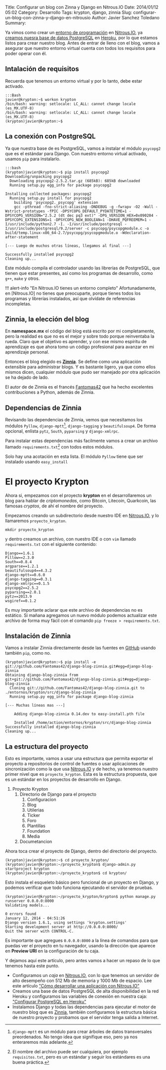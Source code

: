 Title: Configurar un blog con Zinna y Django en Nitrous.IO
Date: 2014/01/12 05:02
Category: Desarrollo
Tags: krypton, django, zinnia
Slug: configurar-un-blog-con-zinna-y-django-en-nitrousio
Author: Javier Sanchez Toledano
Summary:

Ya vimos como crear un [entorno de programación](http://j.mp/ns-nitro01) en [Nitrous.IO][nitro], ya [creamos nuesra base de datos PostgreSQL](http://j.mp/ns-nitro02) en [Heroku][heroku], por lo que estamos listos para crear nuestro blog. Antes de entrar de lleno con el blog, vamos a asegurar que nuestro entorno virtual cuenta con todos los requisitos para poder operar con él.

## Intalación de requisitos

Recuerda que tenemos un entorno virtual y por lo tanto, debe estar activado.

    :::Bash
    javier@krypton:~$ workon krypton
    /bin/bash: warning: setlocale: LC_ALL: cannot change locale (es_MX.UTF-8)
    /bin/bash: warning: setlocale: LC_ALL: cannot change locale (es_MX.UTF-8)
    (krypton)javier@krypton:~$

## La conexión con PostgreSQL

Ya que nuestra base de es PostgreSQL, vamos a instalar el módulo `psycopg2` que es el estándar para Django. Con nuestro entorno virtual activado, usamos `pip` para instalarlo.

    :::bash
    (krypton)javier@krypton:~$ pip install psycopg2
    Downloading/unpacking psycopg2
      Downloading psycopg2-2.5.2.tar.gz (685kB): 685kB downloaded
      Running setup.py egg_info for package psycopg2

    Installing collected packages: psycopg2
      Running setup.py install for psycopg2
        building 'psycopg2._psycopg' extension
        gcc -pthread -fno-strict-aliasing -DNDEBUG -g -fwrapv -O2 -Wall -Wstrict-prototypes -fPIC -DPSYCOPG_DEFAULT_PYDATETIME=1 -DPSYCOPG_VERSION="2.5.2 (dt dec pq3 ext)" -DPG_VERSION_HEX=0x090204 -DPSYCOPG_EXTENSIONS=1 -DPSYCOPG_NEW_BOOLEAN=1 -DHAVE_PQFREEMEM=1 -I/usr/include/python2.7 -I. -I/usr/include/postgresql -I/usr/include/postgresql/9.2/server -c psycopg/psycopgmodule.c -o build/temp.linux-x86_64-2.7/psycopg/psycopgmodule.o -Wdeclaration-after-statement

    [--- Luego de muchos otras líneas, llegamos al final ---]

    Successfully installed psycopg2
    Cleaning up...

Este módulo compila el controlador usando las librerías de PostgreSQL, que tienen que estar presentes, así como los programas de desarrollo, como `g++`, `make` y otros.

!!! alert-info "En Nitrous.IO tienes un entorno completo"
    Afortunadamente, en [Nitrous.IO] no tienes que preocuparte, porque tienes todos los programas y librerías instalados, así que olvídate de referencias incompletas.

## Zinnia, la elección del blog

En __namespace.mx__ el código del blog está escrito por mi completamente, pero la realidad es que no es el mejor y sobre todo porque reinventaba la rueda. Claro que el objetivo es aprender, y con ese mismo espíritu de aprendizaje es que ahora tomo un código profesional para avanzar en mi aprendizaje personal.

Entonces el blog elegido es __[Zinnia][zinnia]__. Se define como una aplicación extensible para administrar blogs. Y es bastante ligero, ya que como ellos mismos dicen, cualquier módulo que pudo ser manejado por otra aplicación se ha dejado de lado.

El autor de de Zinnia es el francés [Fantomas42](https://github.com/Fantomas42/) que ha hecho excelentes contribuciones a Python, además de Zinnia.

## Dependencias de Zinnia

Revisando las dependencias de Zinnia, vemos que necesitamos los módulos `Pyllow`, `django-mptt`[^1], `django-tagging` y `beautifulsoup4`. De forma opcional, enlista `pytz`, `South`, `pyparsing` y `django-xmlrpc`.

Para instalar estas dependencias más facilmente vamos a crear un archivo llamado `requirements.txt`[^2] con todos estos módulos.

Solo hay una acotación en esta lista. El módulo `Pyllow` tiene que ser instalado usando `easy_install`

# El proyecto Krypton

Ahora si, empezamos con el proyecto __krypton__ en el desarrollaremos un blog para hablar de _criptomonedas_, como Bitcoin, Litecoin, Quarkcoin, las famosas _cryptos_, de ahí el nombre del proyecto.

Empezamos creando un subdirectorio desde nuestro IDE en [Nitrous.IO][nitro], y lo llamaremos `proyecto_krypton`.

    mkdir proyecto_krypton

y dentro creamos un archivo, con nuestro IDE o con `vim` llamado `requirements.txt` con el siguiente contenido:

    Django==1.6.1
    Pillow==2.3.0
    South==0.8.4
    argparse==1.2.1
    beautifulsoup4==4.3.2
    django-mptt==0.6.0
    django-tagging==0.3.1
    django-xmlrpc==0.1.5
    psycopg2==2.5.2
    pyparsing==2.0.1
    pytz==2013.9
    wsgiref==0.1.2

Es muy importante aclarar que este archivo de dependencias no es estático. Si mañana agregamos un nuevo módulo podemos actualizar este archivo de forma muy fácil con el comando `pip freeze > requirements.txt`.

## Instalación de Zinnia

Vamos a instalar Zinnia directamente desde las fuentes en [GitHub](http://j.mp/ns-zinnia_git) usando también `pip`, como no.

    (krypton)javier@krypton:~$ pip install -e git://github.com/Fantomas42/django-blog-zinnia.git#egg=django-blog-zinnia
    Obtaining django-blog-zinnia from git+git://github.com/Fantomas42/django-blog-zinnia.git#egg=django-blog-zinnia
      Cloning git://github.com/Fantomas42/django-blog-zinnia.git to ./entornos/krypton/src/django-blog-zinnia
      Running setup.py egg_info for package django-blog-zinnia

    [--- Muchas líneas mas ---]

        Adding django-blog-zinnia 0.14.dev to easy-install.pth file

        Installed /home/action/entornos/krypton/src/django-blog-zinnia
    Successfully installed django-blog-zinnia
    Cleaning up...

## La estructura del proyecto

Esto es importante, vamos a usar una estructura que permita exportar el proyecto a repositorios de control de fuentes o usar aplicaciones de sincronización como la que usa [Nitrous.IO][nitro] y de hecho, ya tenemos nuestro primer nivel que es `proyecto_krypton`. Esta es la estructura propuesta, que es un estándar en los proyectos de desarrollo en Django.

1. Proyecto Krypton
    1. Directorio de Django para el proyecto
        1. Configuracion
        1. Blog
        1. Utilerias
        1. Ticker
        1. Foro
        1. Plantillas
        1. Foundation
        2. Media
    1. Documetancion

Ahora toca crear el proyecto de Django, dentro del directorio del proyecto.

    (krypton)javier@krypton:~$ cd proyecto_krypton/
    (krypton)javier@krypton:~/proyecto_krypton$ django-admin.py startproject krypton
    (krypton)javier@krypton:~/proyecto_krypton$ cd krypton/

Esto instala el esqueleto básico pero funcional de un proyecto en Django, y podemos verificar que todo funciona ejecutando el servidor de pruebas.

    (krypton)javier@krypton:~/proyecto_krypton/krypton$ python manage.py runserver 0.0.0.0:8000
    Validating models...

    0 errors found
    January 12, 2014 - 04:51:26
    Django version 1.6.1, using settings 'krypton.settings'
    Starting development server at http://0.0.0.0:8000/
    Quit the server with CONTROL-C.

Es importante que agregues `0.0.0.0:8000` a la línea de comandos para que puedas ver el proyecto en tu navegador, usando la dirección que aparece en __Preview URI__ en la configuración de tu caja.

Y dejamos aquí este artículo, pero antes vamos a hacer un repaso de lo que tenemos hasta este punto.

* Configuramos un _caja_ en [Nitrous.IO][nitro], con lo que tenemos un servidor de alto desempeño con 512 Mb de memoria y 1000 Mb de espacio. Lee este artículo ["Cómo desarrollar una aplicación con Nitrous.IO"](http://j.mp/ns-nitro01)
* Creamos una base de datos PostgreSQL de alta disponibilidad en la red Heroku y configuramos las variables de conexión en nuestra caja: ["Configurar PostgreSQL en Heroku"](http://j.mp/ns-nitro02)
* Instalamos Django y todas las dependencias para ejecutar el motor de nuestro blog que es [Zinnia](zinnia), también configuramos la estructura básica de nuestro proyecto y probamos que el servidor tenga salida a Internet.


[nitro]: http://j.mp/ns-nitro
[heroku]: http://j.mp/ns-heroku
[zinnia]: http://j.mp/ns-zinnia

[^1]: `django-mptt` es un módulo para crear árboles de datos transversales preordenados. No tengo idea que signifique eso, pero ya nos enteraremos más adelante.

[^2]: El nombre del archivo puede ser cualquiera, por ejemplo `requisitos.txt`, pero es un estándar y seguir los estándares es una buena práctica.
